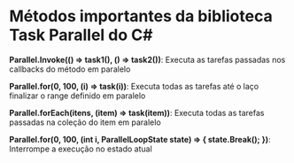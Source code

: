 # Métodos importantes da biblioteca Task Parallel do C#

**Parallel.Invoke(() => task1(), () => task2())**: Executa as tarefas passadas nos callbacks do método em paralelo

**Parallel.for(0, 100, (i) => task(i))**: Executa todas as tarefas até o laço finalizar o range definido em paralelo

**Parallel.forEach(itens, (item) => task(item))**: Executa todas as tarefas passadas na coleção do item em paralelo

**Parallel.for(0, 100, (int i, ParallelLoopState state) ⇒ { state.Break(); })**: Interrompe a execução no estado atual